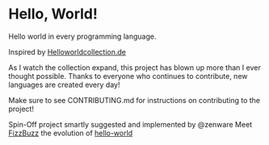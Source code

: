 Hello, World!
=============

Hello world in every programming language.

Inspired by [Helloworldcollection.de](http://helloworldcollection.de/)

As I watch the collection expand, this project has blown up more than I ever thought possible.
Thanks to everyone who continues to contribute, new languages are created every day!

Make sure to see CONTRIBUTING.md for instructions on contributing to the project!

Spin-Off project smartly suggested and implemented by @zenware
Meet [FizzBuzz](https://github.com/zenware/FizzBuzz) the evolution of [hello-world](https://github.com/leachim6/hello-world)
